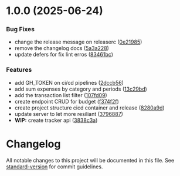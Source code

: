 # 1.0.0 (2025-06-24)


### Bug Fixes

* change the release message on releaserc ([0e21985](https://github.com/matheusmazzoni/gofinance-tracker-api/commit/0e21985a5242bcd9170732402dcfc0b4237ad513))
* remove the changelog docs ([5a3a228](https://github.com/matheusmazzoni/gofinance-tracker-api/commit/5a3a22819fce4c59e0f21f587e458004388957ac))
* update defers for fix lint erros ([83461bc](https://github.com/matheusmazzoni/gofinance-tracker-api/commit/83461bc867f53c0437076cbf0fde44027ce6db5f))


### Features

* add GH_TOKEN on ci/cd pipelines ([2dccb56](https://github.com/matheusmazzoni/gofinance-tracker-api/commit/2dccb5630165674a785fbf946fb3de7028b45348))
* add sum expenses by category and periods ([13c29bd](https://github.com/matheusmazzoni/gofinance-tracker-api/commit/13c29bd9d9a5a585ff5555319f9aa82ba8f29b04))
* add the transaction list filter ([107fd09](https://github.com/matheusmazzoni/gofinance-tracker-api/commit/107fd096a2a6af6aca8a91e57aae5ddfcbe53349))
* create endpoint CRUD for budget ([f374f2f](https://github.com/matheusmazzoni/gofinance-tracker-api/commit/f374f2f879a6234bbac63d71a499f9a6e8ddbb49))
* create project structure cicd container and release ([8280a9d](https://github.com/matheusmazzoni/gofinance-tracker-api/commit/8280a9d8cfb1fc94797058d017b586e449427b7b))
* update server to let more resiliant ([3796887](https://github.com/matheusmazzoni/gofinance-tracker-api/commit/3796887ce256ab79f352a634d3e20b559e58b807))
* **WIP:** create tracker api ([3838c3a](https://github.com/matheusmazzoni/gofinance-tracker-api/commit/3838c3aa6be08177ca0b5dce29154178a1ed7f26))

# Changelog

All notable changes to this project will be documented in this file. See [standard-version](https://github.com/conventional-changelog/standard-version) for commit guidelines.
